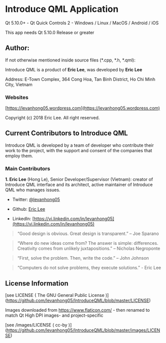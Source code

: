 # Introduce QML Application

Qt 5.10.0+ - Qt Quick Controls 2 - Windows / Linux / MacOS / Android / iOS

This app needs Qt 5.10.0 Release or greater

## Author:

If not otherwise mentioned inside source files (*.cpp, *.h, *.qml):

Introduce QML is a product of **Eric Lee**, was developed by **Eric Lee**

Address: E-Town Complex, 364 Cong Hoa, Tan Binh District, Ho Chi Minh City, Vietnam

### Websites

[https://levanhong05.wordpress.com](https://levanhong05.wordpress.com)

Copyright (c) 2018 Eric Lee. All right reserved.

## Current Contributors to Introduce QML

Introduce QML is developed by a team of developer who contribute their work to the project, with the support and consent of the companies that employ them.

### Main Contributors

**1. Eric Lee** (Hong Le), Senior Developer/Supervisor (Vietnam): creator of Introduce QML interface and its architect, active maintainer of Introduce QML who manages issues.

* Twitter: [@levanhong05](https://twitter.com/levanhong05)

* Github: [Eric Lee](https://github.com/levanhong05)

* LinkedIn: [https://vi.linkedin.com/in/levanhong05](https://vi.linkedin.com/in/levanhong05)

> “Good design is obvious. Great design is transparent.” – Joe Sparano

> “Where do new ideas come from? The answer is simple: differences. Creativity comes from unlikely juxtapositions.” – Nicholas Negroponte

> “First, solve the problem. Then, write the code.” – John Johnson

> “Computers do not solve problems, they execute solutions.” - Eric Lee

## License Information

[see LICENSE ( The GNU General Public License )] (https://github.com/levanhong05/IntroduceQML/blob/master/LICENSE)

Images downloaded from https://www.flaticon.com/ - then renamed to match Qt High DPI images- and project-specific

[see /images/LICENSE ( cc-by )] (https://github.com/levanhong05/IntroduceQML/blob/master/images/LICENSE)
